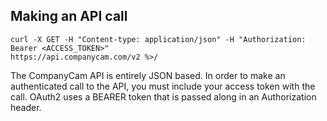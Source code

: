 ## Making an API call

```shell
curl -X GET -H "Content-type: application/json" -H "Authorization: Bearer <ACCESS_TOKEN>"
https://api.companycam.com/v2 %>/
```

The CompanyCam API is entirely JSON based. In order to make an authenticated call
to the API, you must include your access token with the call.
OAuth2 uses a BEARER token that is passed along in an Authorization
header.
